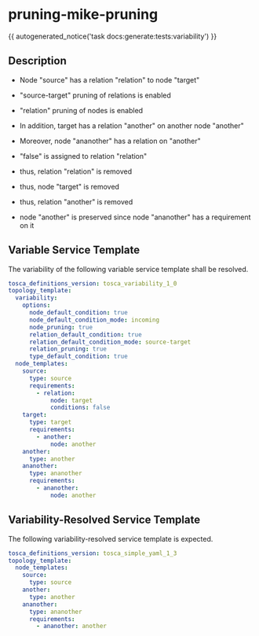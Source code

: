 # pruning-mike-pruning

{{ autogenerated_notice('task docs:generate:tests:variability') }}

## Description

- Node "source" has a relation "relation" to node "target"
- "source-target" pruning of relations is enabled
- "relation" pruning of nodes is enabled

- In addition, target has a relation "another" on another node "another"
- Moreover, node "ananother" has a relation on "another"

- "false" is assigned to relation "relation"
- thus, relation "relation" is removed
- thus, node "target" is removed 
- thus, relation "another" is removed

- node "another" is preserved since node "ananother" has a requirement on it


## Variable Service Template

The variability of the following variable service template shall be resolved.

```yaml linenums="1"
tosca_definitions_version: tosca_variability_1_0
topology_template:
  variability:
    options:
      node_default_condition: true
      node_default_condition_mode: incoming
      node_pruning: true
      relation_default_condition: true
      relation_default_condition_mode: source-target
      relation_pruning: true
      type_default_condition: true
  node_templates:
    source:
      type: source
      requirements:
        - relation:
            node: target
            conditions: false
    target:
      type: target
      requirements:
        - another:
            node: another
    another:
      type: another
    ananother:
      type: ananother
      requirements:
        - ananother:
            node: another
```




## Variability-Resolved Service Template

The following variability-resolved service template is expected.

```yaml linenums="1"
tosca_definitions_version: tosca_simple_yaml_1_3
topology_template:
  node_templates:
    source:
      type: source
    another:
      type: another
    ananother:
      type: ananother
      requirements:
        - ananother: another
```

